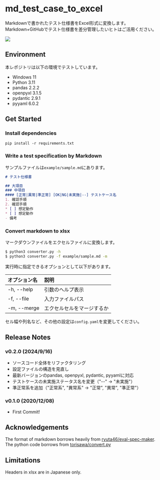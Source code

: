 # md_test_case_to_excel

Markdownで書かれたテスト仕様書をExcel形式に変換します。Markdown+GitHubでテスト仕様書を差分管理したいヒトはご活用ください。

![](attachments/excel-image.png)

## Environment

本レポジトリは以下の環境でテストしています。

- Windows 11
- Python 3.11
- pandas 2.2.2
- openpyxl 3.1.5
- pydantic 2.9.1
- pyyaml 6.0.2

## Get Started

### Install dependencies

```shell
pip install -r requirements.txt
```

### Write a test specification by Markdown

サンプルファイルは`example/sample.md`にあります。

```markdown
# テスト仕様書

## 大項目
### 中項目
#### [正常|異常|準正常] [OK|NG|未実施|--] テストケース名
1. 確認手順
2. 確認手順
* [ ] 想定動作
* [ ] 想定動作
- 備考
```

### Convert markdown to xlsx

マークダウンファイルをエクセルファイルに変換します。

```bash
$ python3 converter.py -h
$ python3 converter.py -f example/sample.md -m
```

実行時に指定できるオプションとして以下があります。

|オプション名|説明|
|:---|:---|
|-h, --help| 引数のヘルプ表示|
|-f, --file| 入力ファイルパス|
|-m, --merge| エクセルセルをマージするか|

セル幅や列名など、その他の設定は`config.yaml`を変更してください。


## Release Notes

### v0.2.0 (2024/9/16)

- ソースコード全体をリファクタリング
- 設定ファイルの構造を見直し
- 最新バージョンのpandas, openpyxl, pydantic, pyyamlに対応
- テストケースの未実施ステータス名を変更（"--" -> "未実施"）
- 準正常系を追加（"正常系", "異常系" -> "正常", "異常", "準正常"）

### v0.1.0 (2020/12/08)

- First Commit!

## Acknowledgements

The format of markdown borrows heavily from [ryuta46/eval-spec-maker](https://github.com/ryuta46/eval-spec-maker). The python code borrows from [torisawa/convert.py](https://gist.github.com/toriwasa/37c690862ddf67d43cfd3e1af4e40649)

## Limitations

Headers in xlsx are in Japanese only.

